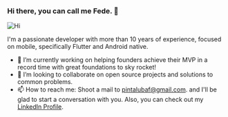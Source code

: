 ### Hi there, you can call me Fede. 👋

![Hi](https://media.giphy.com/media/WpIPS0DWNpMm4kfMVr/giphy.gif)

I'm a passionate developer with more than 10 years of experience, focused on mobile, specifically Flutter and Android native.

- 🔭 I’m currently working on helping founders achieve their MVP in a record time with great foundations to sky rocket!
- 👯 I’m looking to collaborate on open source projects and solutions to common problems.
- 📫 How to reach me: Shoot a mail to [pintalubaf@gmail.com](mailto:pintalubaf@gmail.com). and I'll be glad to start a conversation with you. Also, you can check out my [LinkedIn Profile](https://www.linkedin.com/in/fpintaluba/).
